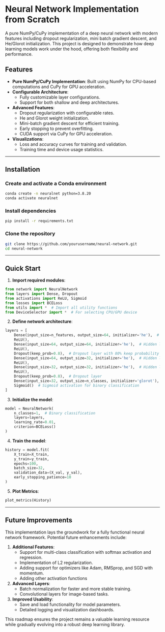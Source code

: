 # Neural Network Implementation from Scratch

A pure NumPy/CuPy implementation of a deep neural network with modern features including dropout regularization, mini batch gradient descent, and He/Glorot initialization. This project is designed to demonstrate how deep learning models work under the hood, offering both flexibility and performance.

## Features

- **Pure NumPy/CuPy Implementation**: Built using NumPy for CPU-based computations and CuPy for GPU acceleration.
- **Configurable Architecture**:
  - Fully customizable layer configurations.
  - Support for both shallow and deep architectures.
- **Advanced Features**:
  - Dropout regularization with configurable rates.
  - He and Glorot weight initialization.
  - Mini-batch gradient descent for efficient training.
  - Early stopping to prevent overfitting.
  - CUDA support via CuPy for GPU acceleration.
- **Visualizations**:
  - Loss and accuracy curves for training and validation.
  - Training time and device usage statistics.

---

## Installation

### Create and activate a Conda environment

```bash
conda create -n neuralnet python=3.8.20
conda activate neuralnet
```

### Install dependencies

```bash
pip install -r requirements.txt
```

### Clone the repository

```bash
git clone https://github.com/yourusername/neural-network.git
cd neural-network
```

---

## Quick Start

1. **Import required modules**:

```python
from network import NeuralNetwork
from layers import Dense, Dropout
from activations import ReLU, Sigmoid
from losses import BCELoss
from utils import *  # Import all utility functions
from DeviceSelector import *  # For selecting CPU/GPU device
```

2. **Define network architecture**:

```python
layers = [
    Dense(input_size=n_features, output_size=64, initializer='he'),  # Input layer with He initialization
    ReLU(),
    Dense(input_size=64, output_size=64, initializer='he'),  # Hidden layer 1
    ReLU(),
    Dropout(keep_prob=0.8),  # Dropout layer with 80% keep probability
    Dense(input_size=64, output_size=32, initializer='he'),  # Hidden layer 2
    ReLU(),
    Dense(input_size=32, output_size=32, initializer='he'),  # Hidden layer 3
    ReLU(),
    Dropout(keep_prob=0.8),  # Dropout layer
    Dense(input_size=32, output_size=n_classes, initializer='glorot'),  # Output layer with Glorot initialization
    Sigmoid()  # Sigmoid activation for binary classification
]
```

3. **Initialize the model**:

```python
model = NeuralNetwork(
    n_classes=1,  # Binary classification
    layers=layers,
    learning_rate=0.01,
    criterion=BCELoss()
)
```

4. **Train the model**:

```python
history = model.fit(
    X_train=X_train,
    y_train=y_train,
    epochs=100,
    batch_size=32,
    validation_data=(X_val, y_val),
    early_stopping_patience=10
)
```

5. **Plot Metrics**:

```python
plot_metrics(History)
```

---

## Future Improvements

This implementation lays the groundwork for a fully functional neural network framework. Potential future enhancements include:

1. **Additional Features**:
   - Support for multi-class classification with softmax activation and regression.
   - Implementation of L2 regularization.
   - Adding support for optimizers like Adam, RMSprop, and SGD with momentum.
   - Adding other activation functions
2. **Advanced Layers**:
   - Batch normalization for faster and more stable training.
   - Convolutional layers for image-based tasks.
3. **Improved Usability**:
   - Save and load functionality for model parameters.
   - Detailed logging and visualization dashboards.

This roadmap ensures the project remains a valuable learning resource while gradually evolving into a robust deep learning library.



